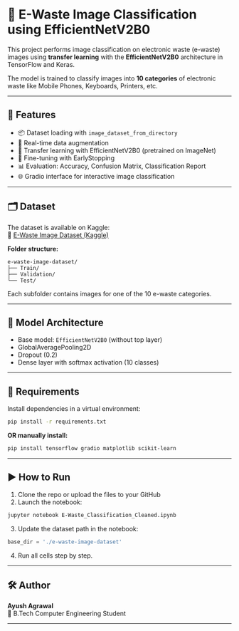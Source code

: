 
# 🧠 E-Waste Image Classification using EfficientNetV2B0

This project performs image classification on electronic waste (e-waste) images using **transfer learning** with the **EfficientNetV2B0** architecture in TensorFlow and Keras.

The model is trained to classify images into **10 categories** of electronic waste like Mobile Phones, Keyboards, Printers, etc.

---

## 🚀 Features

- 📦 Dataset loading with `image_dataset_from_directory`
- 🎨 Real-time data augmentation
- 🧠 Transfer learning with EfficientNetV2B0 (pretrained on ImageNet)
- 🔁 Fine-tuning with EarlyStopping
- 📊 Evaluation: Accuracy, Confusion Matrix, Classification Report
- 🌐 Gradio interface for interactive image classification

---

## 🗂️ Dataset

The dataset is available on Kaggle:  
🔗 [E-Waste Image Dataset (Kaggle)](https://www.kaggle.com/datasets/akshat103/e-waste-image-dataset)

**Folder structure:**
```
e-waste-image-dataset/
├── Train/
├── Validation/
└── Test/
```

Each subfolder contains images for one of the 10 e-waste categories.

---

## 🧪 Model Architecture

- Base model: `EfficientNetV2B0` (without top layer)
- GlobalAveragePooling2D
- Dropout (0.2)
- Dense layer with softmax activation (10 classes)

---

## 🧰 Requirements

Install dependencies in a virtual environment:

```bash
pip install -r requirements.txt
```

**OR manually install:**
```bash
pip install tensorflow gradio matplotlib scikit-learn
```

---

## ▶️ How to Run

1. Clone the repo or upload the files to your GitHub
2. Launch the notebook:

```bash
jupyter notebook E-Waste_Classification_Cleaned.ipynb
```

3. Update the dataset path in the notebook:
```python
base_dir = './e-waste-image-dataset'
```

4. Run all cells step by step.

---

## 🛠️ Author

**Ayush Agrawal**  
📍 B.Tech Computer Engineering Student  

---
